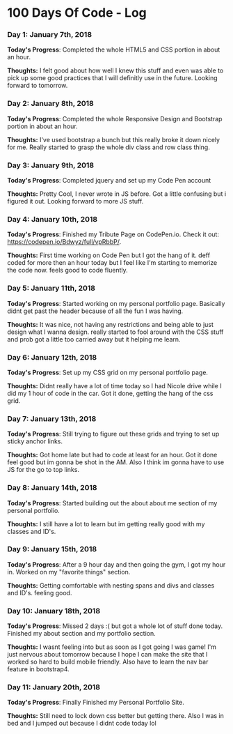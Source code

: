 # 100 Days Of Code - Log

### Day 1: January 7th, 2018 


**Today's Progress**: Completed the whole HTML5 and CSS portion in about an hour.

**Thoughts:** I felt good about how well I knew this stuff and even was able to pick up some good practices that I will definitly use in the future.  Looking forward to tomorrow. 

### Day 2: January 8th, 2018 


**Today's Progress**: Completed the whole Responsive Design and Bootstrap portion in about an hour.

**Thoughts:** I've used bootstrap a bunch but this really broke it down nicely for me. Really started to grasp the whole div class and row class thing. 

### Day 3: January 9th, 2018 


**Today's Progress**: Completed jquery and set up my Code Pen account

**Thoughts:** Pretty Cool, I never wrote in JS before. Got a little confusing but i figured it out. Looking forward to more JS stuff. 

### Day 4: January 10th, 2018 


**Today's Progress**: Finished my Tribute Page on CodePen.io. Check it out: https://codepen.io/Bdwyz/full/vpRbbP/. 

**Thoughts:** First time working on Code Pen but I got the hang of it. deff coded for more then an hour today but I feel like I'm starting to memorize the code now. feels good to code fluently. 

### Day 5: January 11th, 2018 


**Today's Progress**: Started working on my personal portfolio page. Basically didnt get past the header because of all the fun I was having. 

**Thoughts:** It was nice, not having any restrictions and being able to just design what I wanna design. really started to fool around with the CSS stuff and prob got a little too carried away but it helping me learn. 

### Day 6: January 12th, 2018 


**Today's Progress**: Set up my CSS grid on my personal portfolio page.  

**Thoughts:** Didnt really have a lot of time today so I had Nicole drive while I did my 1 hour of code in the car. Got it done, getting the hang of the css grid. 

### Day 7: January 13th, 2018 


**Today's Progress**: Still trying to figure out these grids and trying to set up sticky anchor links.

**Thoughts:** Got home late but had to code at least for an hour. Got it done feel good but im gonna be shot in the AM. Also I think im gonna have to use JS for the go to top links. 

### Day 8: January 14th, 2018 


**Today's Progress**: Started building out the about about me section of my personal portfolio.

**Thoughts:** I still have a lot to learn but im getting really good with my classes and ID's.


### Day 9: January 15th, 2018 


**Today's Progress**: After a 9 hour day and then going the gym, I got my hour in. Worked on my "favorite things" section. 

**Thoughts:** Getting comfortable with nesting spans and divs and classes and ID's. feeling good. 

### Day 10: January 18th, 2018 


**Today's Progress**: Missed 2 days :( but got a whole lot of stuff done today. Finished my about section and my portfolio section.

**Thoughts:** I wasnt feeling into but as soon as I got going I was game! I'm just nervous about tomorrow because I hope I can make the site that I worked so hard to build mobile friendly. Also have to learn the nav bar feature in bootstrap4. 

### Day 11: January 20th, 2018 


**Today's Progress**: Finally Finished my Personal Portfolio Site.

**Thoughts:** Still need to lock down css better but getting there. Also I was in bed and I jumped out because I didnt code today lol







